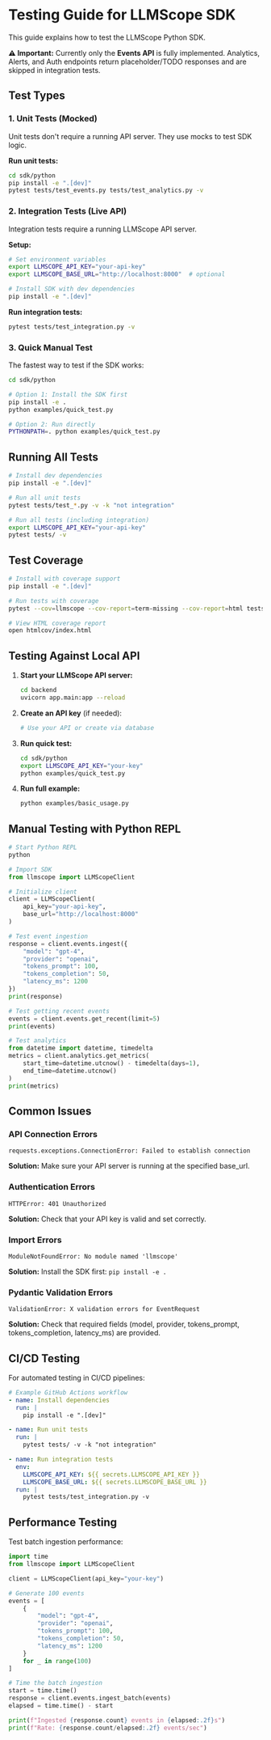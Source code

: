 # Testing Guide for LLMScope SDK

This guide explains how to test the LLMScope Python SDK.

**⚠️ Important:** Currently only the **Events API** is fully implemented. Analytics, Alerts, and Auth endpoints return placeholder/TODO responses and are skipped in integration tests.

## Test Types

### 1. Unit Tests (Mocked)
Unit tests don't require a running API server. They use mocks to test SDK logic.

**Run unit tests:**
```bash
cd sdk/python
pip install -e ".[dev]"
pytest tests/test_events.py tests/test_analytics.py -v
```

### 2. Integration Tests (Live API)
Integration tests require a running LLMScope API server.

**Setup:**
```bash
# Set environment variables
export LLMSCOPE_API_KEY="your-api-key"
export LLMSCOPE_BASE_URL="http://localhost:8000"  # optional

# Install SDK with dev dependencies
pip install -e ".[dev]"
```

**Run integration tests:**
```bash
pytest tests/test_integration.py -v
```

### 3. Quick Manual Test
The fastest way to test if the SDK works:

```bash
cd sdk/python

# Option 1: Install the SDK first
pip install -e .
python examples/quick_test.py

# Option 2: Run directly
PYTHONPATH=. python examples/quick_test.py
```

## Running All Tests

```bash
# Install dev dependencies
pip install -e ".[dev]"

# Run all unit tests
pytest tests/test_*.py -v -k "not integration"

# Run all tests (including integration)
export LLMSCOPE_API_KEY="your-api-key"
pytest tests/ -v
```

## Test Coverage

```bash
# Install with coverage support
pip install -e ".[dev]"

# Run tests with coverage
pytest --cov=llmscope --cov-report=term-missing --cov-report=html tests/

# View HTML coverage report
open htmlcov/index.html
```

## Testing Against Local API

1. **Start your LLMScope API server:**
   ```bash
   cd backend
   uvicorn app.main:app --reload
   ```

2. **Create an API key** (if needed):
   ```bash
   # Use your API or create via database
   ```

3. **Run quick test:**
   ```bash
   cd sdk/python
   export LLMSCOPE_API_KEY="your-key"
   python examples/quick_test.py
   ```

4. **Run full example:**
   ```bash
   python examples/basic_usage.py
   ```

## Manual Testing with Python REPL

```python
# Start Python REPL
python

# Import SDK
from llmscope import LLMScopeClient

# Initialize client
client = LLMScopeClient(
    api_key="your-api-key",
    base_url="http://localhost:8000"
)

# Test event ingestion
response = client.events.ingest({
    "model": "gpt-4",
    "provider": "openai",
    "tokens_prompt": 100,
    "tokens_completion": 50,
    "latency_ms": 1200
})
print(response)

# Test getting recent events
events = client.events.get_recent(limit=5)
print(events)

# Test analytics
from datetime import datetime, timedelta
metrics = client.analytics.get_metrics(
    start_time=datetime.utcnow() - timedelta(days=1),
    end_time=datetime.utcnow()
)
print(metrics)
```

## Common Issues

### API Connection Errors
```
requests.exceptions.ConnectionError: Failed to establish connection
```
**Solution:** Make sure your API server is running at the specified base_url.

### Authentication Errors
```
HTTPError: 401 Unauthorized
```
**Solution:** Check that your API key is valid and set correctly.

### Import Errors
```
ModuleNotFoundError: No module named 'llmscope'
```
**Solution:** Install the SDK first: `pip install -e .`

### Pydantic Validation Errors
```
ValidationError: X validation errors for EventRequest
```
**Solution:** Check that required fields (model, provider, tokens_prompt, tokens_completion, latency_ms) are provided.

## CI/CD Testing

For automated testing in CI/CD pipelines:

```yaml
# Example GitHub Actions workflow
- name: Install dependencies
  run: |
    pip install -e ".[dev]"

- name: Run unit tests
  run: |
    pytest tests/ -v -k "not integration"

- name: Run integration tests
  env:
    LLMSCOPE_API_KEY: ${{ secrets.LLMSCOPE_API_KEY }}
    LLMSCOPE_BASE_URL: ${{ secrets.LLMSCOPE_BASE_URL }}
  run: |
    pytest tests/test_integration.py -v
```

## Performance Testing

Test batch ingestion performance:

```python
import time
from llmscope import LLMScopeClient

client = LLMScopeClient(api_key="your-key")

# Generate 100 events
events = [
    {
        "model": "gpt-4",
        "provider": "openai",
        "tokens_prompt": 100,
        "tokens_completion": 50,
        "latency_ms": 1200
    }
    for _ in range(100)
]

# Time the batch ingestion
start = time.time()
response = client.events.ingest_batch(events)
elapsed = time.time() - start

print(f"Ingested {response.count} events in {elapsed:.2f}s")
print(f"Rate: {response.count/elapsed:.2f} events/sec")
```